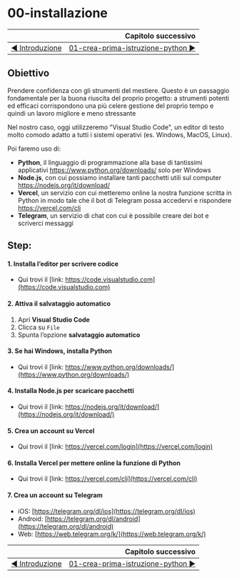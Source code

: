 # 00-installazione

|                                                                               | Capitolo successivo                                                                      |
| :---------------------------------------------------------------------------- | ---------------------------------------------------------------------------------------: |
| [◀︎ Introduzione](https://github.com/voxel-community/2021-telegram-nasa-bot/) | [01-crea-prima-istruzione-python ▶︎](../01-crea-prima-istruzione-python) |

## Obiettivo
Prendere confidenza con gli strumenti del mestiere.
Questo è un passaggio fondamentale per la buona riuscita del proprio progetto:
a strumenti potenti ed efficaci corrispondono una più celere gestione del proprio tempo e quindi un lavoro migliore e meno stressante

Nel nostro caso, oggi utilizzeremo "Visual Studio Code", un editor di testo molto comodo adatto a tutti i sistemi operativi (es. Windows, MacOS, Linux).

Poi faremo uso di:
* **Python**, il linguaggio di programmazione alla base di tantissimi applicativi https://www.python.org/downloads/ solo per Windows
* **Node.js**, con cui possiamo installare tanti pacchetti utili sul computer https://nodejs.org/it/download/
* **Vercel**, un servizio con cui metteremo online la nostra funzione scritta in Python in modo tale che il bot di Telegram possa accedervi e rispondere https://vercel.com/cli
* **Telegram**, un servizio di chat con cui è possibile creare dei bot e scriverci messaggi

## Step:

#### 1. Installa l’editor per scrivere codice
* Qui trovi il [link: https://code.visualstudio.com](https://code.visualstudio.com)

#### 2. Attiva il salvataggio automatico
1. Apri **Visual Studio Code**
2. Clicca su `File`
3. Spunta l’opzione **salvataggio automatico**

#### 3. Se hai Windows, installa Python

* Qui trovi il [link: https://www.python.org/downloads/](https://www.python.org/downloads/)

#### 4. Installa Node.js per scaricare pacchetti

* Qui trovi il [link: https://nodejs.org/it/download/](https://nodejs.org/it/download/)

#### 5. Crea un account su Vercel

* Qui trovi il [link: https://vercel.com/login](https://vercel.com/login)

#### 6. Installa Vercel per mettere online la funzione di Python

* Qui trovi il [link: https://vercel.com/cli](https://vercel.com/cli)

#### 7. Crea un account su Telegram

* iOS: [https://telegram.org/dl/ios](https://telegram.org/dl/ios)
* Android: [https://telegram.org/dl/android](https://telegram.org/dl/android)
* Web: [https://web.telegram.org/k/](https://web.telegram.org/k/)


|                                                                               | Capitolo successivo                                                                      |
| :---------------------------------------------------------------------------- | ---------------------------------------------------------------------------------------: |
| [◀︎ Introduzione](https://github.com/voxel-community/2021-telegram-nasa-bot/) | [01-crea-prima-istruzione-python ▶︎](../01-crea-prima-istruzione-python) |